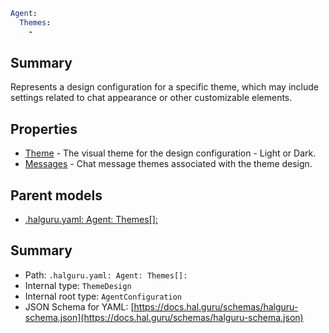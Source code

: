 <!--
title: Themes[]
version: 1.0.0+985fa281609b0afa8cea033581aabacb4efd2baa
generated: true
date: 2025-04-03T18:22:30Z
node: This file is generated by the command-line program: `halguru manual --generate-docs`
-->


```yaml
Agent:
  Themes:
    -
```

## Summary

Represents a design configuration for a specific theme,
which may include settings related to chat appearance or other customizable elements.

## Properties

* [Theme]((halguru)-agent-themes-list-theme.md) - The visual theme for the design configuration - Light or Dark.
* [Messages]((halguru)-agent-themes-list-messages.md) - Chat message themes associated with the theme design.

## Parent models

* [.halguru.yaml: Agent: Themes[]:]((halguru)-agent-themes-list.md)
## Summary

* Path: `.halguru.yaml: Agent: Themes[]:`
* Internal type: `ThemeDesign`
* Internal root type: `AgentConfiguration`
* JSON Schema for YAML: [https://docs.hal.guru/schemas/halguru-schema.json](https://docs.hal.guru/schemas/halguru-schema.json)

